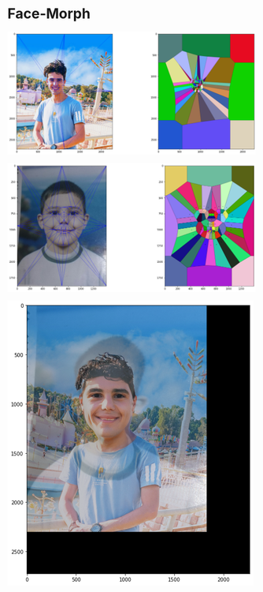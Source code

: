 # Face-Morph
![Screenshot](https://github.com/aligad1999/Face-Morph/blob/main/Screenshot1.png)

![Screenshot](https://github.com/aligad1999/Face-Morph/blob/main/Screenshot2.png)

![Screenshot](https://github.com/aligad1999/Face-Morph/blob/main/Screenshot.png)
